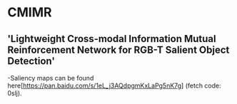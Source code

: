 # CMIMR
## 'Lightweight Cross-modal Information Mutual Reinforcement Network for RGB-T Salient Object Detection'
-Saliency maps can be found here[https://pan.baidu.com/s/1eL_j3AQdpgmKxLaPg5nK7g] (fetch code: 0slj).
